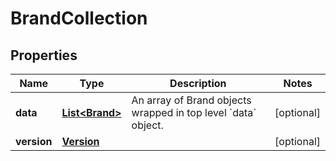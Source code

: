 
# BrandCollection

## Properties
Name | Type | Description | Notes
------------ | ------------- | ------------- | -------------
**data** | [**List&lt;Brand&gt;**](Brand.md) | An array of Brand objects wrapped in top level &#x60;data&#x60; object. |  [optional]
**version** | [**Version**](Version.md) |  |  [optional]



